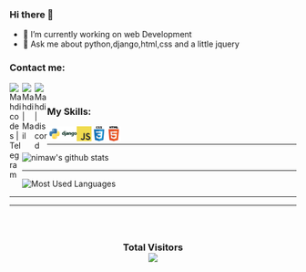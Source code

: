 ### Hi there 👋

- 🔭 I’m currently working on web Development
- 💬 Ask me about python,django,html,css and a little jquery

### Contact me:

[<img align="left" alt="Mahdicodes | Telegram" width="22px" src="https://cdn.jsdelivr.net/npm/simple-icons@v3/icons/telegram.svg" />][telegram]
[<img align="left" alt="Mahdi | Mail" width="22px" src="https://cdn.jsdelivr.net/npm/simple-icons@3.4.1/icons/gmail.svg" />][mail]
[<img align="left" alt="Mahdi | discord" width="22px" src="https://cdn.jsdelivr.net/npm/simple-icons@v3/icons/discord.svg" />][discord]

<br />

### My Skills:

[<img align="left" alt="Python" title="Python" width="26px" src="https://raw.githubusercontent.com/github/explore/80688e429a7d4ef2fca1e82350fe8e3517d3494d/topics/python/python.png" />][github]
[<img align="left" alt="django" title="django" width="26px" src="https://raw.githubusercontent.com/github/explore/80688e429a7d4ef2fca1e82350fe8e3517d3494d/topics/django/django.png" />][github]
[<img align="left" alt="js" title="js" width="26px" src="https://raw.githubusercontent.com/github/explore/80688e429a7d4ef2fca1e82350fe8e3517d3494d/topics/javascript/javascript.png" />][github]
[<img align="left" alt="css" title="css" width="26px" src="https://raw.githubusercontent.com/github/explore/80688e429a7d4ef2fca1e82350fe8e3517d3494d/topics/css/css.png" />][github]
[<img align="left" alt="html5" title="html5" width="26px" src="https://raw.githubusercontent.com/github/explore/80688e429a7d4ef2fca1e82350fe8e3517d3494d/topics/html/html.png" />][github]


<br />

---

![nimaw's github stats](https://github-readme-stats.vercel.app/api?username=Mahdicodes&show_icons=true&theme=radical)

---

![Most Used Languages](https://github-readme-stats.vercel.app/api/top-langs/?username=Mahdicodes&layout=compact&theme=radical)

---

    
[github]: https://github.com/Mahdicodes
[telegram]: https://t.me/Mahdicodes
[mail]: mailto:Mahdikhan.mar@gmail.com
[discord]: https://discord.bio/p/Makhdi#4684

---

<h3 align="center"> 
<br>
<br>
Total Visitors<br>
<img src="https://profile-counter.glitch.me/Mahdicodes/count.svg" />
</h3>
<br>
<br>  


